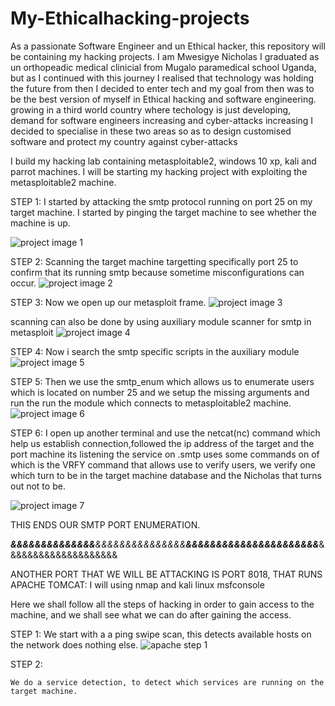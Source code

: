 # My-Ethicalhacking-projects
As a passionate Software Engineer and un Ethical hacker, this repository will be containing my hacking projects. 
I am Mwesigye Nicholas I graduated as un orthopeadic medical clinicial from Mugalo paramedical school Uganda, but as I continued with this journey I realised that technology was holding the future
from then I decided to enter tech and my goal from then was to be the best version of myself in Ethical hacking and software engineering.
growing in a third world country where techology is just developing, demand for software engineers increasing and cyber-attacks increasing I decided to specialise in these two areas 
so as to design customised software and protect my country against cyber-attacks

I build my hacking lab containing metasploitable2, windows 10 xp, kali and parrot machines.
I will be starting my hacking project with exploiting the metasploitable2 machine.

STEP 1:
I started by attacking the smtp protocol running on port 25 on my target machine.
I started by pinging the target machine to see whether the machine is up.

![project image 1](https://github.com/Mwesigye-Nicholas/My-Ethicalhacking-projects/assets/111627142/a022eaa5-3426-4768-845f-ec7b74d62667)

STEP 2:
Scanning the target machine targetting specifically port 25 to confirm that its running smtp because sometime misconfigurations can occur.
![project image 2](https://github.com/Mwesigye-Nicholas/My-Ethicalhacking-projects/assets/111627142/fd39de75-cf73-46b0-b58f-1138256eeb10)

STEP 3:
Now we open up our metasploit frame.
![project image 3](https://github.com/Mwesigye-Nicholas/My-Ethicalhacking-projects/assets/111627142/f6a162cf-c0f5-459e-b48c-1f0c04a86589)

scanning can also be done by using auxiliary module scanner for smtp in metasploit
![project image 4](https://github.com/Mwesigye-Nicholas/My-Ethicalhacking-projects/assets/111627142/efc09cf8-21c8-457a-8074-27d622f23eb0)

STEP 4:
Now i search the smtp specific scripts in the auxiliary module
![project image 5](https://github.com/Mwesigye-Nicholas/My-Ethicalhacking-projects/assets/111627142/c935b5df-2bdf-478c-bcfc-a12fa5eaa202)

STEP 5:
Then we use the smtp_enum which allows us to enumerate users which is located on number 25 and we setup the missing arguments and run the run the module which connects to metasploitable2 machine.
![project image 6](https://github.com/Mwesigye-Nicholas/My-Ethicalhacking-projects/assets/111627142/444b2568-7f03-40d3-b3e6-15efb03ab260)

STEP 6:
I open up another terminal and use the netcat(nc) command which help us establish connection,followed the ip address of the target and the port machine its listening the service on .smtp uses some commands on of which is the VRFY command that allows use to verify users, we verify one which turn to be in the target machine database and the Nicholas that turns out not to be.

![project image 7](https://github.com/Mwesigye-Nicholas/My-Ethicalhacking-projects/assets/111627142/eea42160-bb9e-4730-946f-0edff155db6c)

THIS ENDS OUR SMTP PORT ENUMERATION.

************&&&&&&&&&&&&&&***********&&&&&&&&&&&&&&&**********************&&&&&&&&&&&&&&&&&&&&&&*********************&&&&&&&&&&&&&&&&&&&&


ANOTHER PORT THAT WE WILL BE ATTACKING IS PORT 8018, THAT RUNS APACHE TOMCAT:
I will using nmap and kali linux msfconsole

  Here we shall follow all the steps of hacking in order to gain access to the machine, and we shall see what we can do after gaining the access.

  STEP 1:
   We start with a a ping swipe scan, this detects available hosts on the network does nothing else.
![apache step 1](https://github.com/Mwesigye-Nicholas/My-Ethicalhacking-projects/assets/111627142/0c15d87f-d465-4089-bc17-fa58a0aaad25)

  STEP 2:

    We do a service detection, to detect which services are running on the target machine.

   
